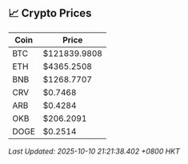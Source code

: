 ## 📈 Crypto Prices

| Coin | Price |
| ---- | ----- |
| BTC | $121839.9808 |
| ETH | $4365.2508 |
| BNB | $1268.7707 |
| CRV | $0.7468 |
| ARB | $0.4284 |
| OKB | $206.2091 |
| DOGE | $0.2514 |

_Last Updated: 2025-10-10 21:21:38.402 +0800 HKT_